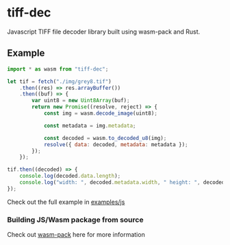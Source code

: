 # tiff-dec

Javascript TIFF file decoder library built using wasm-pack and Rust.

## Example

```javascript
import * as wasm from "tiff-dec";

let tif = fetch("./img/grey8.tif")
    .then((res) => res.arrayBuffer())
    .then((buf) => {
        var uint8 = new Uint8Array(buf);
        return new Promise((resolve, reject) => {
            const img = wasm.decode_image(uint8);

            const metadata = img.metadata;

            const decoded = wasm.to_decoded_u8(img);
            resolve({ data: decoded, metadata: metadata });
        });
    });

tif.then((decoded) => {
    console.log(decoded.data.length);
    console.log("width: ", decoded.metadata.width, " height: ", decoded.metadata.height);
});
```

Check out the full example in [examples/js](https://github.com/Schweeble/tiff-dec/tree/main/examples/js)


### Building JS/Wasm package from source

Check out [wasm-pack](https://github.com/rustwasm/wasm-pack) here for more information
